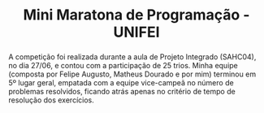 <h1 align="center">Mini Maratona de Programação - UNIFEI</h1>

###

<p align="left">A competição foi realizada durante a aula de Projeto Integrado (SAHC04), no dia 27/06, e contou com a participação de 25 trios. Minha equipe (composta por Felipe Augusto, Matheus Dourado e por mim) terminou em 5º lugar geral, empatada com a equipe vice-campeã no número de problemas resolvidos, ficando atrás apenas no critério de tempo de resolução dos exercícios.</p>

###

